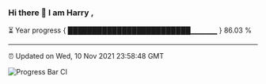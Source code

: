 ### Hi there 👋 I am Harry , 

⏳ Year progress { █████████████████████████▁▁▁▁▁ } 86.03 %

---

⏰ Updated on Wed, 10 Nov 2021 23:58:48 GMT

![Progress Bar CI](https://github.com/duykhang68/duykhang68/workflows/Progress%20Bar%20CI/badge.svg)

